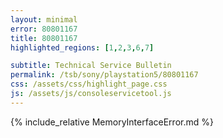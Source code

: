 ```yaml
---
layout: minimal
error: 80801167
title: 80801167
highlighted_regions: [1,2,3,6,7]

subtitle: Technical Service Bulletin
permalink: /tsb/sony/playstation5/80801167
css: /assets/css/highlight_page.css
js: /assets/js/consoleservicetool.js
---
```


{% include_relative MemoryInterfaceError.md %}
